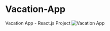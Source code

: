 # Vacation-App
Vacation App - React.js Project
![Vacation App](https://user-images.githubusercontent.com/88381625/199331743-2f3798f5-68c8-4213-9cfc-73896fd37826.jpeg)
